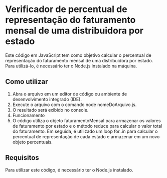 # Verificador de percentual de representação do faturamento mensal de uma distribuidora por estado
Este código em JavaScript tem como objetivo calcular o percentual de representação do faturamento mensal de uma distribuidora por estado. Para utilizá-lo, é necessário ter o Node.js instalado na máquina.

## Como utilizar
1. Abra o arquivo em um editor de código ou ambiente de desenvolvimento integrado (IDE).
2. Execute o arquivo com o comando node nomeDoArquivo.js.
3. O resultado será exibido no console.
4. Funcionamento
5. O código utiliza o objeto faturamentoMensal para armazenar os valores de faturamento por estado e o método reduce para calcular o valor total do faturamento. Em seguida, é utilizado um loop for..in para calcular o percentual de representação de cada estado e armazenar em um novo objeto percentuais.

## Requisitos
Para utilizar este código, é necessário ter o Node.js instalado.
